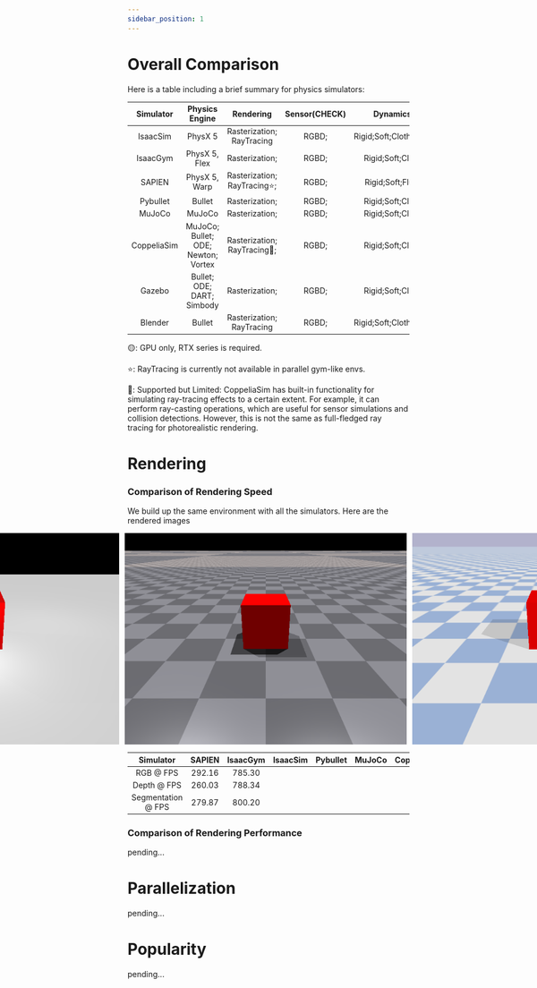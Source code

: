 ```yaml
---
sidebar_position: 1
---
```


# Overall Comparison

Here is a table including a brief summary for physics simulators:

|  Simulator  |           Physics Engine            |          Rendering           | Sensor(CHECK) |        Dynamics        | Parallelization | Vectorization | OpenSource |
|:-----------:|:-----------------------------------:|:----------------------------:|:-------------:|:----------------------:|:---------------:|:-------------:|:----------:|
|  IsaacSim   |               PhysX 5               |  Rasterization; RayTracing   |     RGBD;     | Rigid;Soft;Cloth;Fluid |        ✔        |     GPU🟡     |     ✘      |
|  IsaacGym   |            PhysX 5, Flex            |        Rasterization;        |     RGBD;     |    Rigid;Soft;Cloth    |        ✔        |    CPU;GPU    |     ✘      |
|   SAPIEN    |            PhysX 5, Warp            | Rasterization; RayTracing⭐️; |     RGBD;     |    Rigid;Soft;Fluid    |        ✔        |     CPU;      |     ✔      |
|  Pybullet   |               Bullet                |        Rasterization;        |     RGBD;     |    Rigid;Soft;Cloth    |        ✘        |     CPU;      |     ✔      |
|   MuJoCo    |               MuJoCo                |        Rasterization;        |     RGBD;     |    Rigid;Soft;Cloth    |        ✘        |     CPU;      |     ✔      |
| CoppeliaSim | MuJoCo; Bullet; ODE; Newton; Vortex | Rasterization; RayTracing🔶; |     RGBD;     |    Rigid;Soft;Cloth    |        ✘        |     CPU;      |     ✔      |
|   Gazebo    |     Bullet; ODE; DART; Simbody      |        Rasterization;        |     RGBD;     |    Rigid;Soft;Cloth    |        ✘        |     CPU;      |     ✔      |
|   Blender   |               Bullet                |  Rasterization; RayTracing   |     RGBD;     | Rigid;Soft;Cloth;Fluid |        ✘        |     CPU;      |     ✔      |

🟡: GPU only, RTX series is required.

⭐️: RayTracing is currently not available in parallel gym-like envs.

🔶: Supported but Limited: CoppeliaSim has built-in functionality for simulating ray-tracing effects to a certain extent.
For example, it can perform ray-casting operations, which are useful for sensor simulations and collision detections.
However, this is not the same as full-fledged ray tracing for photorealistic rendering.

# Rendering

### Comparison of Rendering Speed

We build up the same environment with all the simulators. Here are the rendered images

<div style="display: flex; justify-content: center;">
  <img src="../../code/rendering/sapien/color.png" alt="Image 1" style="margin-right: 10px;">
  <img src="../../code/rendering/isaacgym/color.png" alt="Image 1" style="margin-right: 10px;">
  <img src="../../code/rendering/pybullet/color.png" alt="Image 1" style="margin-right: 10px;">
</div>


|     Simulator      | SAPIEN | IsaacGym | IsaacSim | Pybullet | MuJoCo | CoppeliaSim | Gazebo | Blender |
|:------------------:|:------:|:--------:|:--------:|:--------:|:------:|:-----------:|:------:|:-------:|
|     RGB @ FPS      | 292.16 |  785.30  |          |          |        |             |        |         |
|    Depth @ FPS     | 260.03 |  788.34  |          |          |        |             |        |         |
| Segmentation @ FPS | 279.87 |  800.20  |          |          |        |             |        |         |

### Comparison of Rendering Performance

pending...

# Parallelization

pending...

# Popularity

pending...